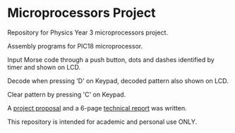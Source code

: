 # Microprocessors Project
Repository for Physics Year 3 microprocessors project.

Assembly programs for PIC18 microprocessor.

Input Morse code through a push button, dots and dashes identified by timer and shown on LCD.

Decode when pressing 'D' on Keypad, decoded pattern also shown on LCD.

Clear pattern by pressing 'C' on Keypad.

A [project proposal](https://github.com/ZZZiyao/Year3-Microprocessor-Project/blob/main/Cycle_2_Proposal.pdf) and a 6-page [technical report](https://github.com/ZZZiyao/Year3-Microprocessor-Project/blob/main/Cycle3_Report.pdf) was written.

This repository is intended for academic and personal use ONLY.
